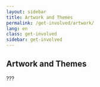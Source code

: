 ```yaml
---
layout: sidebar
title: Artwork and Themes
permalink: /get-involved/artwork/
lang: en
class: get-involved
sidebar: get-involved
---
```


## Artwork and Themes

???

